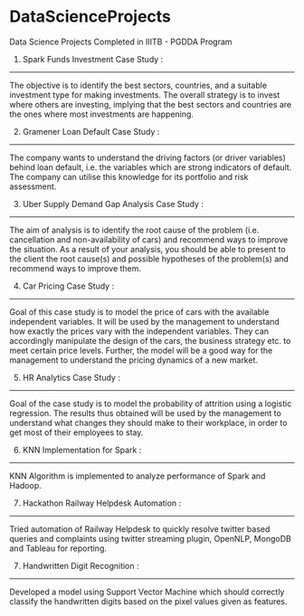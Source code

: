 # DataScienceProjects
Data Science Projects Completed in IIITB - PGDDA Program

1. Spark Funds Investment Case Study :
-----------------------------------------------------
The objective is to identify the best sectors, countries, and a suitable investment type for making investments. The overall strategy is to invest where others are investing, implying that the best sectors and countries are the ones where most investments are happening.

2. Gramener Loan Default Case Study :
-----------------------------------------------------
The company wants to understand the driving factors (or driver variables) behind loan default, i.e. the variables which are strong indicators of default.  The company can utilise this knowledge for its portfolio and risk assessment. 

3. Uber Supply Demand Gap Analysis Case Study :
-----------------------------------------------------
The aim of analysis is to identify the root cause of the problem (i.e. cancellation and non-availability of cars) and recommend ways to improve the situation. As a result of your analysis, you should be able to present to the client the root cause(s) and possible hypotheses of the problem(s) and recommend ways to improve them.

4. Car Pricing Case Study :
-----------------------------------------------------
Goal of this case study is to model the price of cars with the available independent variables. It will be used by the management to understand how exactly the prices vary with the independent variables. They can accordingly manipulate the design of the cars, the business strategy etc. to meet certain price levels. Further, the model will be a good way for the management to understand the pricing dynamics of a new market.

5. HR Analytics Case Study :
-----------------------------------------------------
Goal of the case study is to model the probability of attrition using a logistic regression. The results thus obtained will be used by the management to understand what changes they should make to their workplace, in order to get most of their employees to stay.

6. KNN Implementation for Spark :
-----------------------------------------------------
KNN Algorithm is implemented to analyze performance of Spark and Hadoop.

7. Hackathon Railway Helpdesk Automation :
-----------------------------------------------------
Tried automation of Railway Helpdesk to quickly resolve twitter based queries and complaints using twitter streaming plugin, OpenNLP, MongoDB and Tableau for reporting. 

7. Handwritten Digit Recognition :
-----------------------------------------------------
Developed a model using Support Vector Machine which should correctly classify the handwritten digits based on the pixel values given as features. 
